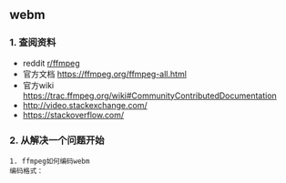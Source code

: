 ## webm
### 1. 查阅资料
- reddit [r/ffmpeg](https://www.reddit.com/r/ffmpeg/)
- 官方文档 https://ffmpeg.org/ffmpeg-all.html
- 官方wiki https://trac.ffmpeg.org/wiki#CommunityContributedDocumentation
- http://video.stackexchange.com/
- https://stackoverflow.com/
### 2. 从解决一个问题开始
```
1. ffmpeg如何编码webm
编码格式：

```
